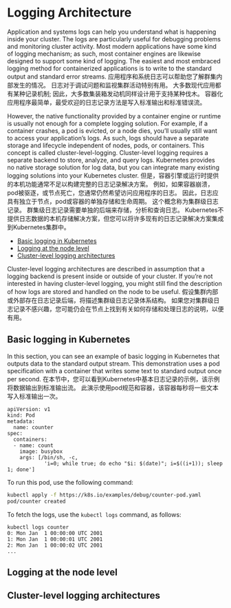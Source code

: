 # Logging Architecture

Application and systems logs can help you understand what is happening inside your cluster. The logs are particularly useful for debugging problems and monitoring cluster activity. Most modern applications have some kind of logging mechanism; as such, most container engines are likewise designed to support some kind of logging. The easiest and most embraced logging method for containerized applications is to write to the standard output and standard error streams.  应用程序和系统日志可以帮助您了解群集内部发生的情况。 日志对于调试问题和监视集群活动特别有用。 大多数现代应用都有某种记录机制; 因此，大多数集装箱发动机同样设计用于支持某种伐木。 容器化应用程序最简单，最受欢迎的日志记录方法是写入标准输出和标准错误流。

However, the native functionality provided by a container engine or runtime is usually not enough for a complete logging solution. For example, if a container crashes, a pod is evicted, or a node dies, you’ll usually still want to access your application’s logs. As such, logs should have a separate storage and lifecycle independent of nodes, pods, or containers. This concept is called cluster-level-logging. Cluster-level logging requires a separate backend to store, analyze, and query logs. Kubernetes provides no native storage solution for log data, but you can integrate many existing logging solutions into your Kubernetes cluster.  但是，容器引擎或运行时提供的本机功能通常不足以构建完整的日志记录解决方案。 例如，如果容器崩溃，pod被驱逐，或节点死亡，您通常仍然希望访问应用程序的日志。 因此，日志应具有独立于节点，pod或容器的单独存储和生命周期。 这个概念称为集群级日志记录。 群集级日志记录需要单独的后端来存储，分析和查询日志。 Kubernetes不提供日志数据的本机存储解决方案，但您可以将许多现有的日志记录解决方案集成到Kubernetes集群中。

* [Basic logging in Kubernetes]()
* [Logging at the node level]()
* [Cluster-level logging architectures]()

Cluster-level logging architectures are described in assumption that a logging backend is present inside or outside of your cluster. If you’re not interested in having cluster-level logging, you might still find the description of how logs are stored and handled on the node to be useful.  假设集群内部或外部存在日志记录后端，将描述集群级日志记录体系结构。 如果您对集群级日志记录不感兴趣，您可能仍会在节点上找到有关如何存储和处理日志的说明，以便有用。

## Basic logging in Kubernetes

In this section, you can see an example of basic logging in Kubernetes that outputs data to the standard output stream. This demonstration uses a pod specification with a container that writes some text to standard output once per second.  在本节中，您可以看到Kubernetes中基本日志记录的示例，该示例将数据输出到标准输出流。 此演示使用pod规范和容器，该容器每秒将一些文本写入标准输出一次。

```
apiVersion: v1
kind: Pod
metadata:
  name: counter
spec:
  containers:
  - name: count
    image: busybox
    args: [/bin/sh, -c,
            'i=0; while true; do echo "$i: $(date)"; i=$((i+1)); sleep 1; done']

```

To run this pod, use the following command:

```bash
kubectl apply -f https://k8s.io/examples/debug/counter-pod.yaml
pod/counter created

```

To fetch the logs, use the `kubectl logs` command, as follows:

```
kubectl logs counter
0: Mon Jan  1 00:00:00 UTC 2001
1: Mon Jan  1 00:00:01 UTC 2001
2: Mon Jan  1 00:00:02 UTC 2001
...

```



## Logging at the node level



## Cluster-level logging architectures



